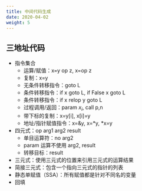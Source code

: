 ```yaml
---
title: 中间代码生成
date: 2020-04-02
weight: 5
---
```


## 三地址代码

- 指令集合
  - 运算/赋值：x=y op z, x=op z
  - 复制：x=y
  - 无条件转移指令：goto L
  - 条件转移指令：if x goto L, if False x goto L
  - 条件转移指令：if x relop y goto L
  - 过程调用/返回：param $x_i$, call p,n
  - 带下标的复制：x=y[i], x[i]=y
  - 地址/指针赋值指令：x=&y, x=\*y, \*x=y
- 四元式：op arg1 arg2 result
  - 单目运算符：no arg2
  - param 运算不使用 arg2, result
  - 转移目标：result
- 三元式：使用三元式的位置来引用三元式的运算结果
- 简接三元式：包含一个指向三元式的指针的列表
- 静态单赋值（SSA）：所有赋值都是针对不同名的变量
- 回填
